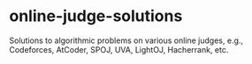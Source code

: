 # online-judge-solutions
Solutions to algorithmic problems on various online judges, e.g., Codeforces, AtCoder, SPOJ, UVA, LightOJ, Hacherrank, etc.
